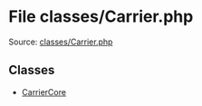 File classes/Carrier.php
=========

Source: [classes/Carrier.php](https://github.com/PrestaShop/PrestaShop/blob/1.6.0.8/classes/Carrier.php)


Classes
-------

* [CarrierCore](class.CarrierCore.md)

